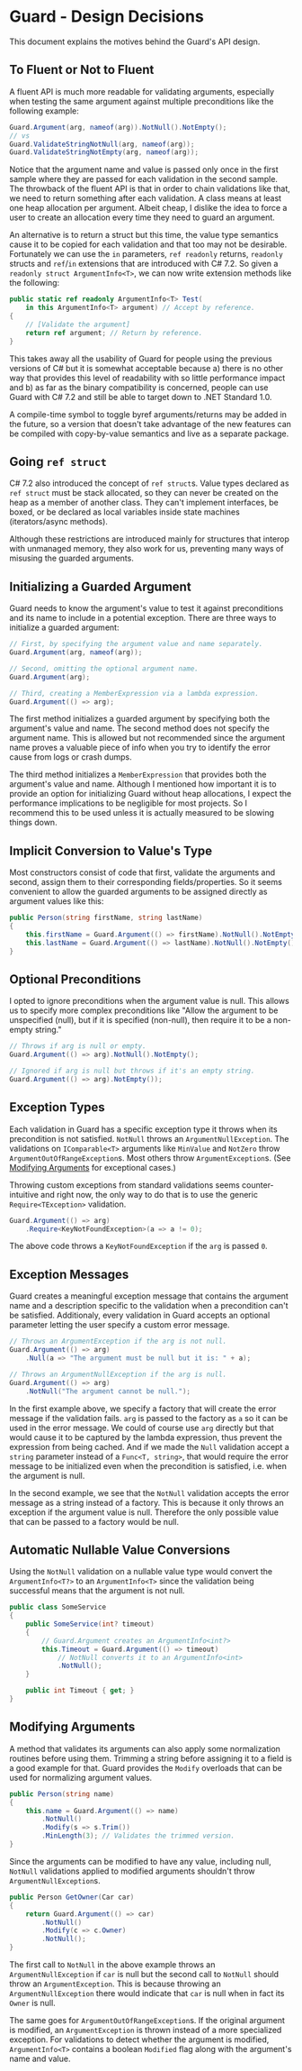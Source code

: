 # Guard - Design Decisions

This document explains the motives behind the Guard's API design.

## To Fluent or Not to Fluent

A fluent API is much more readable for validating arguments, especially when testing
the same argument against multiple preconditions like the following example:

```c#
Guard.Argument(arg, nameof(arg)).NotNull().NotEmpty();
// vs
Guard.ValidateStringNotNull(arg, nameof(arg));
Guard.ValidateStringNotEmpty(arg, nameof(arg));
```

Notice that the argument name and value is passed only once in the first
sample where they are passed for each validation in the second sample.
The throwback of the fluent API is that in order to chain validations like that,
we need to return something after each validation. A class means at least one
heap allocation per argument. Albeit cheap, I dislike the idea to force a user
to create an allocation every time they need to guard an argument.

An alternative is to return a struct but this time, the value type semantics
cause it to be copied for each validation and that too may not be desirable.
Fortunately we can use the `in` parameters, `ref readonly` returns, `readonly`
structs and `ref`/`in` extensions that are introduced with C# 7.2. So given a
`readonly struct ArgumentInfo<T>`, we can now write extension methods like the following:

```c#
public static ref readonly ArgumentInfo<T> Test(
    in this ArgumentInfo<T> argument) // Accept by reference.
{
    // [Validate the argument]
    return ref argument; // Return by reference.
}
```

This takes away all the usability of Guard for people using the previous versions
of C# but it is somewhat acceptable because a) there is no other way that provides
this level of readability with so little performance impact and b) as far as the
binary compatibility is concerned, people can use Guard with C# 7.2 and still be
able to target down to .NET Standard 1.0.

A compile-time symbol to toggle byref arguments/returns may be added in the
future, so a version that doesn't take advantage of the new features can be
compiled with copy-by-value semantics and live as a separate package.

## Going `ref struct`

C# 7.2 also introduced the concept of `ref struct`s. Value types declared as
`ref struct` must be stack allocated, so they can never be created on the heap
as a member of another class. They can't implement interfaces, be boxed, or be
declared as local variables inside state machines (iterators/async methods).

Although these restrictions are introduced mainly for structures that
interop with unmanaged memory, they also work for us, preventing many
ways of misusing the guarded arguments.

## Initializing a Guarded Argument

Guard needs to know the argument's value to test it against preconditions and its name
to include in a potential exception. There are three ways to initialize a guarded argument:

```c#
// First, by specifying the argument value and name separately.
Guard.Argument(arg, nameof(arg));

// Second, omitting the optional argument name.
Guard.Argument(arg);

// Third, creating a MemberExpression via a lambda expression.
Guard.Argument(() => arg);
```

The first method initializes a guarded argument by specifying both the argument's
value and name. The second method does not specify the argument name.
This is allowed but not recommended since the argument name proves a valuable
piece of info when you try to identify the error cause from logs or crash dumps.

The third method initializes a `MemberExpression` that provides both the argument's
value and name. Although I mentioned how important it is to provide an option for
initializing Guard without heap allocations, I expect the performance implications
to be negligible for most projects. So I recommend this to be used unless it is
actually measured to be slowing things down.

## Implicit Conversion to Value's Type

Most constructors consist of code that first, validate the arguments and second,
assign them to their corresponding fields/properties. So it seems convenient to
allow the guarded arguments to be assigned directly as argument values like this:

```c#
public Person(string firstName, string lastName)
{
    this.firstName = Guard.Argument(() => firstName).NotNull().NotEmpty();
    this.lastName = Guard.Argument(() => lastName).NotNull().NotEmpty();
} 
```

## Optional Preconditions

I opted to ignore preconditions when the argument value is null. This allows us
to specify more complex preconditions like "Allow the argument to be unspecified
(null), but if it is specified (non-null), then require it to be a non-empty string."

```c#
// Throws if arg is null or empty.
Guard.Argument(() => arg).NotNull().NotEmpty();

// Ignored if arg is null but throws if it's an empty string.
Guard.Argument(() => arg).NotEmpty());
```

## Exception Types

Each validation in Guard has a specific exception type it throws when its
precondition is not satisfied. `NotNull` throws an `ArgumentNullException`.
The validations on `IComparable<T>` arguments like `MinValue` and `NotZero`
throw `ArgumentOutOfRangeException`s. Most others throw `ArgumentException`s.
(See [Modifying Arguments](#modifying-arguments) for exceptional cases.)

Throwing custom exceptions from standard validations seems counter-intuitive and right
now, the only way to do that is to use the generic `Require<TException>` validation.

```c#
Guard.Argument(() => arg)
    .Require<KeyNotFoundException>(a => a != 0);
```

The above code throws a `KeyNotFoundException` if the `arg` is passed `0`.

## Exception Messages

Guard creates a meaningful exception message that contains the argument name and
a description specific to the validation when a precondition can't be satisfied.
Additionaly, every validation in Guard accepts an optional parameter letting
the user specify a custom error message.

```c#
// Throws an ArgumentException if the arg is not null.
Guard.Argument(() => arg)
    .Null(a => "The argument must be null but it is: " + a);

// Throws an ArgumentNullException if the arg is null.
Guard.Argument(() => arg)
    .NotNull("The argument cannot be null.");
```

In the first example above, we specify a factory that will create the error message
if the validation fails. `arg` is passed to the factory as `a` so it can be used in
the error message. We could of course use `arg` directly but that would cause it to
be captured by the lambda expression, thus prevent the expression from being cached.
And if we made the `Null` validation accept a `string` parameter instead of a
`Func<T, string>`, that would require the error message to be initialized even when
the precondition is satisfied, i.e. when the argument is null.

In the second example, we see that the `NotNull` validation accepts the error
message as a string instead of a factory. This is because it only throws an
exception if the argument value is null. Therefore the only possible value that
can be passed to a factory would be null.

## Automatic Nullable Value Conversions

Using the `NotNull` validation on a nullable value type would convert the
`ArgumentInfo<T?>` to an `ArgumentInfo<T>` since the validation being
successful means that the argument is not null.

```c#
public class SomeService
{
    public SomeService(int? timeout)
    {
        // Guard.Argument creates an ArgumentInfo<int?>
        this.Timeout = Guard.Argument(() => timeout)
            // NotNull converts it to an ArgumentInfo<int>
            .NotNull();
    }

    public int Timeout { get; }
}
```

## Modifying Arguments

A method that validates its arguments can also apply some normalization routines
before using them. Trimming a string before assigning it to a field is a good
example for that. Guard provides the `Modify` overloads that can be used for
normalizing argument values.

```c#
public Person(string name)
{
    this.name = Guard.Argument(() => name)
        .NotNull()
        .Modify(s => s.Trim())
        .MinLength(3); // Validates the trimmed version.
}
```

Since the arguments can be modified to have any value, including null, `NotNull`
validations applied to modified arguments shouldn't throw `ArgumentNullException`s.

```c#
public Person GetOwner(Car car)
{
    return Guard.Argument(() => car)
        .NotNull()
        .Modify(c => c.Owner)
        .NotNull();
}
```

The first call to `NotNull` in the above example throws an `ArgumentNullException`
if `car` is null but the second call to `NotNull` should throw an `ArgumentException`.
This is because throwing an `ArgumentNullException` there would indicate that
`car` is null when in fact its `Owner` is null.

The same goes for `ArgumentOutOfRangeException`s. If the original argument is
modified, an `ArgumentException` is thrown instead of a more specialized exception.
For validations to detect whether the argument is modified, `ArgumentInfo<T>`
contains a boolean `Modified` flag along with the argument's name and value.
